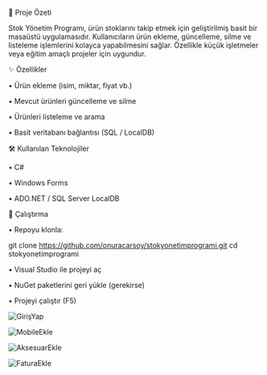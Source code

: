 📌 Proje Özeti

Stok Yönetim Programı, ürün stoklarını takip etmek için geliştirilmiş basit bir masaüstü uygulamasıdır.
Kullanıcıların ürün ekleme, güncelleme, silme ve listeleme işlemlerini kolayca yapabilmesini sağlar. Özellikle küçük işletmeler veya eğitim amaçlı projeler için uygundur.

✨ Özellikler

• Ürün ekleme (isim, miktar, fiyat vb.)

• Mevcut ürünleri güncelleme ve silme

• Ürünleri listeleme ve arama

• Basit veritabanı bağlantısı (SQL / LocalDB)

🛠️ Kullanılan Teknolojiler

• C#

• Windows Forms

• ADO.NET / SQL Server LocalDB

🚀 Çalıştırma

• Repoyu klonla:

git clone https://github.com/onuracarsoy/stokyonetimprogrami.git
cd stokyonetimprogrami


• Visual Studio ile projeyi aç

• NuGet paketlerini geri yükle (gerekirse)

• Projeyi çalıştır (F5)

![GirişYap](https://user-images.githubusercontent.com/115365153/224332614-318fa5f9-d3f8-4657-8445-22728e9602a3.png)

![MobileEkle](https://user-images.githubusercontent.com/115365153/224332712-f26151f6-6acc-42ea-a659-fc37da5387e1.png)

![AksesuarEkle](https://user-images.githubusercontent.com/115365153/224332735-ca3d1288-68c0-4592-a7fb-d498c28cb56c.png)

![FaturaEkle](https://user-images.githubusercontent.com/115365153/224332755-b6b98550-34a7-4016-a710-5c529b2224c3.png)



